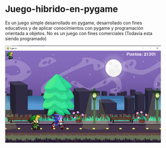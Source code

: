 # Juego-hibrido-en-pygame
Es un juego simple desarrollado en pygame, desarrollado con fines educativos y de aplicar conocimientos con pygame y programación orientada a objetos. No es un juego con fines comerciales 
(Todavia esta siendo programado)

![alt text](https://raw.githubusercontent.com/VictorMartinDzib/Juego-hibrido-en-pygame/master/images/Captura.PNG)
